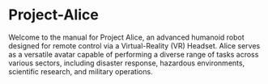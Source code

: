 # Project-Alice
Welcome to the manual for Project Alice, an advanced humanoid robot designed for remote control 
via a Virtual-Reality (VR) Headset. Alice serves as a versatile avatar capable of performing a diverse 
range of tasks across various sectors, including disaster response, hazardous environments, 
scientific research, and military operations.
